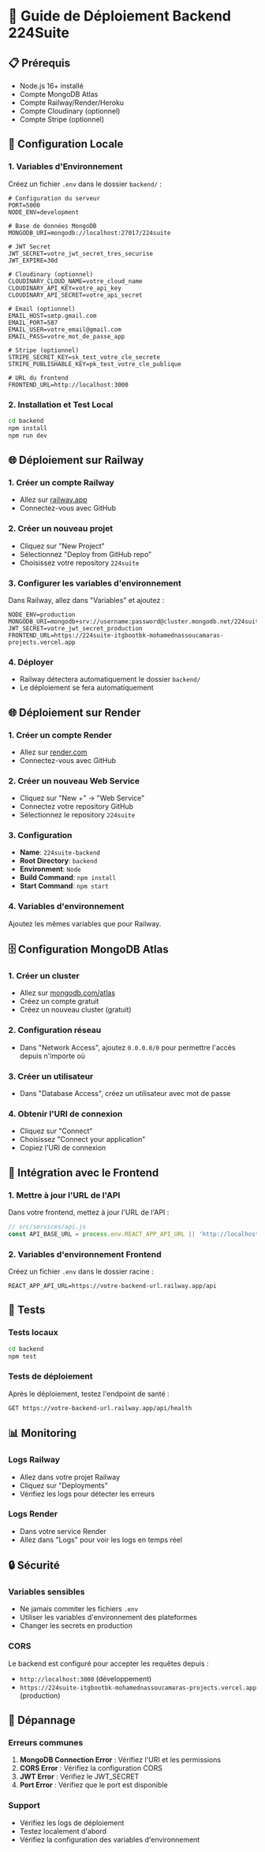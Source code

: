 # 🚀 Guide de Déploiement Backend 224Suite

## 📋 Prérequis

- Node.js 16+ installé
- Compte MongoDB Atlas
- Compte Railway/Render/Heroku
- Compte Cloudinary (optionnel)
- Compte Stripe (optionnel)

## 🔧 Configuration Locale

### 1. Variables d'Environnement

Créez un fichier `.env` dans le dossier `backend/` :

```env
# Configuration du serveur
PORT=5000
NODE_ENV=development

# Base de données MongoDB
MONGODB_URI=mongodb://localhost:27017/224suite

# JWT Secret
JWT_SECRET=votre_jwt_secret_tres_securise
JWT_EXPIRE=30d

# Cloudinary (optionnel)
CLOUDINARY_CLOUD_NAME=votre_cloud_name
CLOUDINARY_API_KEY=votre_api_key
CLOUDINARY_API_SECRET=votre_api_secret

# Email (optionnel)
EMAIL_HOST=smtp.gmail.com
EMAIL_PORT=587
EMAIL_USER=votre_email@gmail.com
EMAIL_PASS=votre_mot_de_passe_app

# Stripe (optionnel)
STRIPE_SECRET_KEY=sk_test_votre_cle_secrete
STRIPE_PUBLISHABLE_KEY=pk_test_votre_cle_publique

# URL du frontend
FRONTEND_URL=http://localhost:3000
```

### 2. Installation et Test Local

```bash
cd backend
npm install
npm run dev
```

## 🌐 Déploiement sur Railway

### 1. Créer un compte Railway
- Allez sur [railway.app](https://railway.app)
- Connectez-vous avec GitHub

### 2. Créer un nouveau projet
- Cliquez sur "New Project"
- Sélectionnez "Deploy from GitHub repo"
- Choisissez votre repository `224suite`

### 3. Configurer les variables d'environnement
Dans Railway, allez dans "Variables" et ajoutez :

```env
NODE_ENV=production
MONGODB_URI=mongodb+srv://username:password@cluster.mongodb.net/224suite
JWT_SECRET=votre_jwt_secret_production
FRONTEND_URL=https://224suite-itgbootbk-mohamednassoucamaras-projects.vercel.app
```

### 4. Déployer
- Railway détectera automatiquement le dossier `backend/`
- Le déploiement se fera automatiquement

## 🌐 Déploiement sur Render

### 1. Créer un compte Render
- Allez sur [render.com](https://render.com)
- Connectez-vous avec GitHub

### 2. Créer un nouveau Web Service
- Cliquez sur "New +" → "Web Service"
- Connectez votre repository GitHub
- Sélectionnez le repository `224suite`

### 3. Configuration
- **Name**: `224suite-backend`
- **Root Directory**: `backend`
- **Environment**: `Node`
- **Build Command**: `npm install`
- **Start Command**: `npm start`

### 4. Variables d'environnement
Ajoutez les mêmes variables que pour Railway.

## 🗄️ Configuration MongoDB Atlas

### 1. Créer un cluster
- Allez sur [mongodb.com/atlas](https://mongodb.com/atlas)
- Créez un compte gratuit
- Créez un nouveau cluster (gratuit)

### 2. Configuration réseau
- Dans "Network Access", ajoutez `0.0.0.0/0` pour permettre l'accès depuis n'importe où

### 3. Créer un utilisateur
- Dans "Database Access", créez un utilisateur avec mot de passe

### 4. Obtenir l'URI de connexion
- Cliquez sur "Connect"
- Choisissez "Connect your application"
- Copiez l'URI de connexion

## 🔗 Intégration avec le Frontend

### 1. Mettre à jour l'URL de l'API
Dans votre frontend, mettez à jour l'URL de l'API :

```javascript
// src/services/api.js
const API_BASE_URL = process.env.REACT_APP_API_URL || 'http://localhost:5000/api';
```

### 2. Variables d'environnement Frontend
Créez un fichier `.env` dans le dossier racine :

```env
REACT_APP_API_URL=https://votre-backend-url.railway.app/api
```

## 🧪 Tests

### Tests locaux
```bash
cd backend
npm test
```

### Tests de déploiement
Après le déploiement, testez l'endpoint de santé :
```
GET https://votre-backend-url.railway.app/api/health
```

## 📊 Monitoring

### Logs Railway
- Allez dans votre projet Railway
- Cliquez sur "Deployments"
- Vérifiez les logs pour détecter les erreurs

### Logs Render
- Dans votre service Render
- Allez dans "Logs" pour voir les logs en temps réel

## 🔒 Sécurité

### Variables sensibles
- Ne jamais commiter les fichiers `.env`
- Utiliser les variables d'environnement des plateformes
- Changer les secrets en production

### CORS
Le backend est configuré pour accepter les requêtes depuis :
- `http://localhost:3000` (développement)
- `https://224suite-itgbootbk-mohamednassoucamaras-projects.vercel.app` (production)

## 🚨 Dépannage

### Erreurs communes
1. **MongoDB Connection Error** : Vérifiez l'URI et les permissions
2. **CORS Error** : Vérifiez la configuration CORS
3. **JWT Error** : Vérifiez le JWT_SECRET
4. **Port Error** : Vérifiez que le port est disponible

### Support
- Vérifiez les logs de déploiement
- Testez localement d'abord
- Vérifiez la configuration des variables d'environnement

